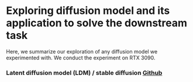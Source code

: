 # Exploring diffusion model and its application to solve the downstream task
Here, we summarize our exploration of any diffusion model we experimented with. We conduct the experiment on RTX 3090. 

### Latent diffusion model (LDM) / stable diffusion [Github](https://github.com/CompVis/latent-diffusion)
